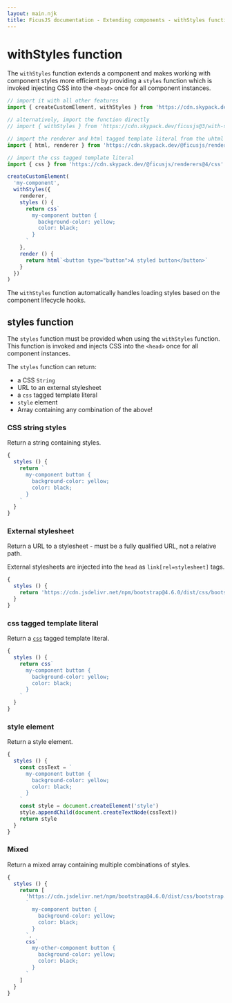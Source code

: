 ```yaml
---
layout: main.njk
title: FicusJS documentation - Extending components - withStyles function
---
```

# withStyles function

The `withStyles` function extends a component and makes working with component styles more efficient
by providing a `styles` function which is invoked injecting CSS into the `<head>` once for all component instances.

```js
// import it with all other features
import { createCustomElement, withStyles } from 'https://cdn.skypack.dev/ficusjs@3'

// alternatively, import the function directly
// import { withStyles } from 'https://cdn.skypack.dev/ficusjs@3/with-styles'

// import the renderer and html tagged template literal from the uhtml renderer
import { html, renderer } from 'https://cdn.skypack.dev/@ficusjs/renderers@4/uhtml'

// import the css tagged template literal
import { css } from 'https://cdn.skypack.dev/@ficusjs/renderers@4/css'

createCustomElement(
  'my-component',
  withStyles({
    renderer,
    styles () {
      return css`
        my-component button {
          background-color: yellow;
          color: black;
        }
      `
    },
    render () {
      return html`<button type="button">A styled button</button>`
    }
  })
)
```

The `withStyles` function automatically handles loading styles based on the component lifecycle hooks.

## styles function

The `styles` function must be provided when using the `withStyles` function. This function is invoked and injects CSS into the `<head>`
once for all component instances.

The `styles` function can return:

- a CSS `String`
- URL to an external stylesheet
- a `css` tagged template literal
- `style` element
- Array containing any combination of the above!

### CSS string styles

Return a string containing styles.

```js
{
  styles () {
    return `
      my-component button {
        background-color: yellow;
        color: black;
      }
    `
  }
}
```

### External stylesheet

Return a URL to a stylesheet - must be a fully qualified URL, not a relative path.

External stylesheets are injected into the `head` as `link[rel=stylesheet]` tags.

```js
{
  styles () {
    return 'https://cdn.jsdelivr.net/npm/bootstrap@4.6.0/dist/css/bootstrap.min.css'
  }
}
```

### css tagged template literal

Return a [`css`](/renderers/css/) tagged template literal.

```js
{
  styles () {
    return css`
      my-component button {
        background-color: yellow;
        color: black;
      }
    `
  }
}
```

### style element

Return a style element.

```js
{
  styles () {
    const cssText = `
      my-component button {
        background-color: yellow;
        color: black;
      }
    `
    const style = document.createElement('style')
    style.appendChild(document.createTextNode(cssText))
    return style
  }
}
```

### Mixed

Return a mixed array containing multiple combinations of styles.

```js
{
  styles () {
    return [
      'https://cdn.jsdelivr.net/npm/bootstrap@4.6.0/dist/css/bootstrap.min.css',
      `
        my-component button {
          background-color: yellow;
          color: black;
        }
      `,
      css`
        my-other-component button {
          background-color: yellow;
          color: black;
        }
      `
    ]
  }
}
```
